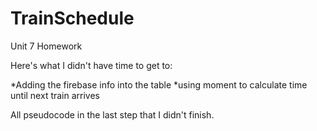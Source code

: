 # TrainSchedule

Unit 7 Homework

Here's what I didn't have time to get to:

*Adding the firebase info into the table
*using moment to calculate time until next train arrives

All pseudocode in the last step that I didn't finish. 